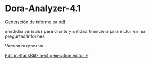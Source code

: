 # Dora-Analyzer-4.1

Generación de informe en pdf.

añadidas variables para cliente y entidad financiera para incluir en las preguntas/informes

Version responsive.

[Edit in StackBlitz next generation editor ⚡️](https://stackblitz.com/~/github.com/CrtoContador11/Dora-Analyzer-4.1)

